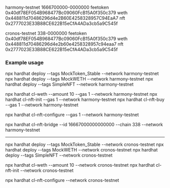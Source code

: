 harmony-testnet 1666700000-0000000
feetoken 0x40df78EF054B968477Bc09060FcB15A0f350c379
weth 0x448811d70486296d4e2B60E4258328957C94EaA7
nft 0x2777023E33B88CE622B15eCfA4ADa3cb5a9C545f

cronos-testnet 338-0000000
feetoken 0x40df78EF054B968477Bc09060FcB15A0f350c379
weth 0x448811d70486296d4e2b60e4258328957c94eaa7
nft 0x2777023E33B88CE622B15eCfA4ADa3cb5a9C545f

### Example usage

npx hardhat deploy --tags MockToken_Stable --network harmony-testnet
npx hardhat deploy --tags MockWETH --network harmony-testnet
npx hardhat deploy --tags SimpleNFT --network harmony-testnet

npx hardhat cl-weth --amount 10 --gas 1 --network harmony-testnet
npx hardhat cl-nft-init --gas 1 --network harmony-testnet
npx hardhat cl-nft-buy --gas 1 --network harmony-testnet

npx hardhat cl-nft-configure --gas 1 --network harmony-testnet

npx hardhat cl-nft-bridge --id 16667000000000000 --chain 338 --network harmony-testnet

---

npx hardhat deploy --tags MockToken_Stable --network cronos-testnet
npx hardhat deploy --tags MockWETH --network cronos-testnet
npx hardhat deploy --tags SimpleNFT --network cronos-testnet

npx hardhat cl-weth --amount 10 --network cronos-testnet
npx hardhat cl-nft-init --network cronos-testnet

npx hardhat cl-nft-configure --network cronos-testnet
